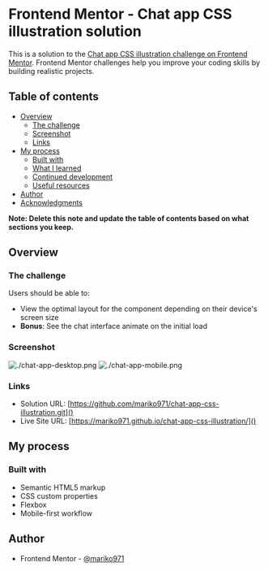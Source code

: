 # Frontend Mentor - Chat app CSS illustration solution

This is a solution to the [Chat app CSS illustration challenge on Frontend Mentor](https://www.frontendmentor.io/challenges/chat-app-css-illustration-O5auMkFqY). Frontend Mentor challenges help you improve your coding skills by building realistic projects. 

## Table of contents

- [Overview](#overview)
  - [The challenge](#the-challenge)
  - [Screenshot](#screenshot)
  - [Links](#links)
- [My process](#my-process)
  - [Built with](#built-with)
  - [What I learned](#what-i-learned)
  - [Continued development](#continued-development)
  - [Useful resources](#useful-resources)
- [Author](#author)
- [Acknowledgments](#acknowledgments)

**Note: Delete this note and update the table of contents based on what sections you keep.**

## Overview

### The challenge

Users should be able to:

- View the optimal layout for the component depending on their device's screen size
- **Bonus**: See the chat interface animate on the initial load

### Screenshot

![./chat-app-desktop.png]()
![./chat-app-mobile.png]()


### Links

- Solution URL: [https://github.com/mariko971/chat-app-css-illustration.git]()
- Live Site URL: [https://mariko971.github.io/chat-app-css-illustration/]()

## My process

### Built with

- Semantic HTML5 markup
- CSS custom properties
- Flexbox
- Mobile-first workflow


## Author

- Frontend Mentor - [@mariko971](https://www.frontendmentor.io/profile/yourusername)


